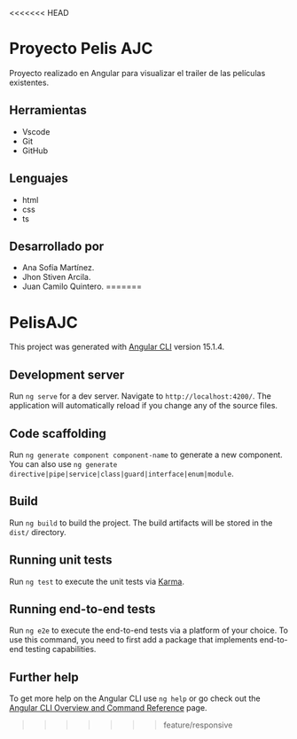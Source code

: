 <<<<<<< HEAD
# Proyecto Pelis AJC
Proyecto realizado en Angular para visualizar el trailer de las películas existentes.

## Herramientas
* Vscode
* Git
* GitHub

## Lenguajes
* html
* css
* ts

## Desarrollado por
* Ana Sofía Martínez.
* Jhon Stiven Arcila.
* Juan Camilo Quintero.
=======
# PelisAJC

This project was generated with [Angular CLI](https://github.com/angular/angular-cli) version 15.1.4.

## Development server

Run `ng serve` for a dev server. Navigate to `http://localhost:4200/`. The application will automatically reload if you change any of the source files.

## Code scaffolding

Run `ng generate component component-name` to generate a new component. You can also use `ng generate directive|pipe|service|class|guard|interface|enum|module`.

## Build

Run `ng build` to build the project. The build artifacts will be stored in the `dist/` directory.

## Running unit tests

Run `ng test` to execute the unit tests via [Karma](https://karma-runner.github.io).

## Running end-to-end tests

Run `ng e2e` to execute the end-to-end tests via a platform of your choice. To use this command, you need to first add a package that implements end-to-end testing capabilities.

## Further help

To get more help on the Angular CLI use `ng help` or go check out the [Angular CLI Overview and Command Reference](https://angular.io/cli) page.
>>>>>>> feature/responsive
